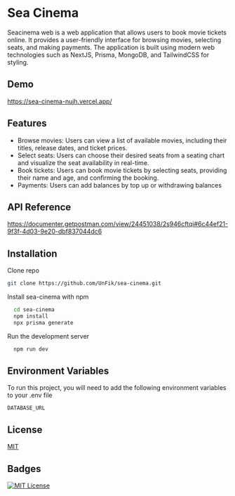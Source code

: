 # Sea Cinema

Seacinema web is a web application that allows users to book movie tickets online. It provides a user-friendly interface for browsing movies, selecting seats, and making payments. The application is built using modern web technologies such as NextJS, Prisma, MongoDB, and TailwindCSS for styling.

## Demo

https://sea-cinema-nujh.vercel.app/

## Features

- Browse movies: Users can view a list of available movies, including their titles, release dates, and ticket prices.
- Select seats: Users can choose their desired seats from a seating chart and visualize the seat availability in real-time.
- Book tickets: Users can book movie tickets by selecting seats, providing their name and age, and confirming the booking.
- Payments: Users can add balances by top up or withdrawing balances

## API Reference

https://documenter.getpostman.com/view/24451038/2s946cftqi#6c44ef21-9f3f-4d03-9e20-dbf837044dc6

## Installation
Clone repo
```bash
git clone https://github.com/UnFik/sea-cinema.git
```

Install sea-cinema with npm

```bash
  cd sea-cinema
  npm install
  npx prisma generate
```

Run the development server

```bash
  npm run dev
```

## Environment Variables

To run this project, you will need to add the following environment variables to your .env file

`DATABASE_URL`

## License

[MIT](https://choosealicense.com/licenses/mit/)

## Badges

[![MIT License](https://img.shields.io/badge/License-MIT-green.svg)](https://choosealicense.com/licenses/mit/)
